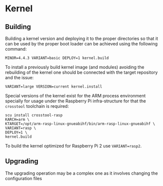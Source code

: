 # Kernel

## Building

Building a kernel version and deploying it to the proper directories so that it can be used
by the proper boot loader can be achieved using the following command:

    MINOR=4.4.3 VARIANT=basic DEPLOY=1 kernel.build

To install a previously build kernel image (and modules) avoiding the rebuilding of the kernel
one should be connected with the target repository and the issue:

    VARIANT=large VERSION=current kernel.install

Special versions of the kernel exist for the ARM process environment specially for usage under
the Raspberry Pi infra-structure for that the `crosstool` toolchain is required:

    scu install crosstool-rasp
    KARCH=arm \
    KTARGET=/opt/arm-rasp-linux-gnueabihf/bin/arm-rasp-linux-gnueabihf \
    VARIANT=rasp \
    DEPLOY=1 \
    kernel.build

To build the kernel optimized for Raspberry Pi 2 use `VARIANT=rasp2`.

## Upgrading

The upgrading operation may be a complex one as it involves changing the configuration files

